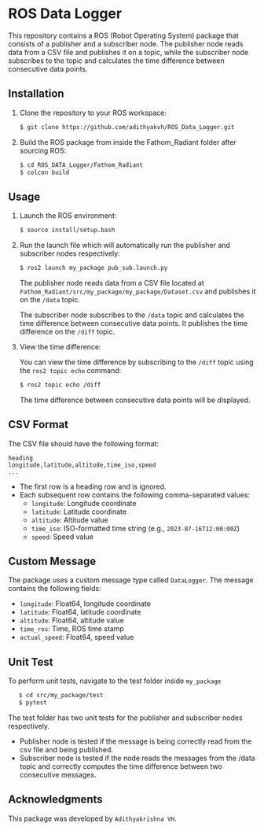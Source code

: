 # ROS Data Logger

This repository contains a ROS (Robot Operating System) package that consists of a publisher and a subscriber node. The publisher node reads data from a CSV file and publishes it on a topic, while the subscriber node subscribes to the topic and calculates the time difference between consecutive data points.

## Installation

1. Clone the repository to your ROS workspace:

   ```bash
   $ git clone https://github.com/adithyakvh/ROS_Data_Logger.git
   ```

2. Build the ROS package from inside the Fathom_Radiant folder after sourcing ROS:

   ```bash
   $ cd ROS_DATA_Logger/Fathom_Radiant
   $ colcon build
   ```

## Usage

1. Launch the ROS environment:

   ```bash
   $ source install/setup.bash
   ```

2. Run the launch file which will automatically run the publisher and subscriber nodes respectively:

   ```bash
   $ ros2 launch my_package pub_sub.launch.py
   ```

   The publisher node reads data from a CSV file located at `Fathom_Radiant/src/my_package/my_package/Dataset.csv` and publishes it on the `/data` topic.

   The subscriber node subscribes to the `/data` topic and calculates the time difference between consecutive data points. It publishes the time difference on the `/diff` topic.

3. View the time difference:

   You can view the time difference by subscribing to the `/diff` topic using the `ros2 topic echo` command:

   ```bash
   $ ros2 topic echo /diff
   ```

   The time difference between consecutive data points will be displayed.

## CSV Format

The CSV file should have the following format:

```csv
heading
longitude,latitude,altitude,time_iso,speed
...
```

- The first row is a heading row and is ignored.
- Each subsequent row contains the following comma-separated values:
  - `longitude`: Longitude coordinate
  - `latitude`: Latitude coordinate
  - `altitude`: Altitude value
  - `time_iso`: ISO-formatted time string (e.g., `2023-07-16T12:00:00Z`)
  - `speed`: Speed value

## Custom Message

The package uses a custom message type called `DataLogger`. The message contains the following fields:

- `longitude`: Float64, longitude coordinate
- `latitude`: Float64, latitude coordinate
- `altitude`: Float64, altitude value
- `time_ros`: Time, ROS time stamp
- `actual_speed`: Float64, speed value

## Unit Test

To perform unit tests, navigate to the test folder inside `my_package`

```bash
   $ cd src/my_package/test
   $ pytest
   ```
The test folder has two unit tests for the publisher and subscriber nodes respectively. 
- Publisher node is tested if the message is being correctly read from the csv file and being published.
- Subscriber node is tested if the node reads the messages from the /data topic and correctly computes the time difference between two consecutive messages.

## Acknowledgments

This package was developed by `Adithyakrishna VH`.
